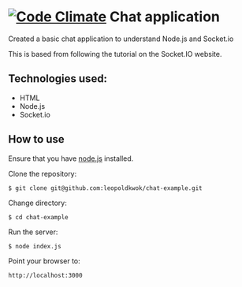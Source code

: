 [![Code Climate](https://codeclimate.com/github/leopoldkwok/chat-example/badges/gpa.svg)](https://codeclimate.com/github/leopoldkwok/chat-example)
Chat application
================

Created a basic chat application to understand Node.js and Socket.io  

This is based from following the tutorial on the Socket.IO website.

Technologies used:
------------------

* HTML
* Node.js
* Socket.io

How to use
-----------

Ensure that you have [node.js] installed.

Clone the repository:

```shell
$ git clone git@github.com:leopoldkwok/chat-example.git
```


Change directory:

```shell
$ cd chat-example
```

Run the server:

```shell
$ node index.js
```

Point your browser to:

```shell
http://localhost:3000
```



[node.js]:http://nodejs.org/